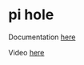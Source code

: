 # pi hole

Documentation [here](https://technotim.live/posts/pihole-containerized/)

Video [here](https://www.youtube.com/watch?v=NRe2-vye3ik)